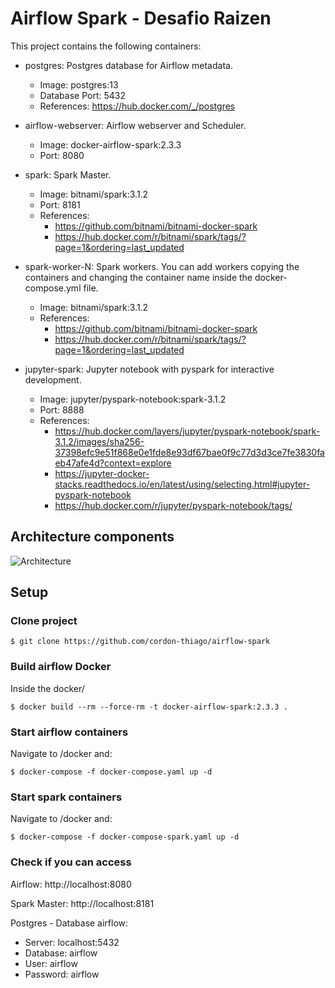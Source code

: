 
# Airflow Spark - Desafio Raizen

This project contains the following containers:

* postgres: Postgres database for Airflow metadata.

  * Image: postgres:13
  * Database Port: 5432
  * References: https://hub.docker.com/_/postgres
* airflow-webserver: Airflow webserver and Scheduler.

  * Image: docker-airflow-spark:2.3.3
  * Port: 8080
* spark: Spark Master.

  * Image: bitnami/spark:3.1.2
  * Port: 8181
  * References:
    * https://github.com/bitnami/bitnami-docker-spark
    * https://hub.docker.com/r/bitnami/spark/tags/?page=1&ordering=last_updated
* spark-worker-N: Spark workers. You can add workers copying the containers and changing the container name inside the docker-compose.yml file.

  * Image: bitnami/spark:3.1.2
  * References:
    * https://github.com/bitnami/bitnami-docker-spark
    * https://hub.docker.com/r/bitnami/spark/tags/?page=1&ordering=last_updated
* jupyter-spark: Jupyter notebook with pyspark for interactive development.

  * Image: jupyter/pyspark-notebook:spark-3.1.2
  * Port: 8888
  * References:
    * https://hub.docker.com/layers/jupyter/pyspark-notebook/spark-3.1.2/images/sha256-37398efc9e51f868e0e1fde8e93df67bae0f9c77d3d3ce7fe3830faeb47afe4d?context=explore
    * https://jupyter-docker-stacks.readthedocs.io/en/latest/using/selecting.html#jupyter-pyspark-notebook
    * https://hub.docker.com/r/jupyter/pyspark-notebook/tags/

## Architecture components

![](./doc/architecture.png "Architecture")

## Setup

### Clone project

    $ git clone https://github.com/cordon-thiago/airflow-spark

### Build airflow Docker

Inside the docker/

    $ docker build --rm --force-rm -t docker-airflow-spark:2.3.3 .

### Start airflow containers

Navigate to /docker and:

    $ docker-compose -f docker-compose.yaml up -d

### Start spark containers

Navigate to /docker and:

    $ docker-compose -f docker-compose-spark.yaml up -d

### Check if you can access

Airflow: http://localhost:8080

Spark Master: http://localhost:8181

Postgres - Database airflow:

* Server: localhost:5432
* Database: airflow
* User: airflow
* Password: airflow
